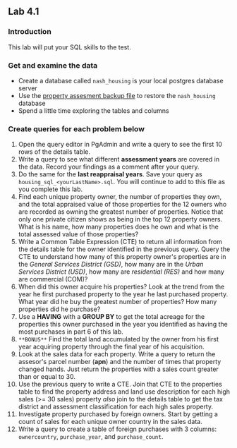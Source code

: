 ## Lab 4.1

### Introduction
This lab will put your SQL skills to the test. 

### Get and examine the data
- Create a database called `nash_housing` is your local postgres database server
- Use the [property assesment backup file](https://drive.google.com/file/d/1g74eKFUEh54-ggCKmBX3A8Ei5F4mY4E4/view?usp=drive_link) to restore the `nash_housing` database
- Spend a little time exploring the tables and columns

### Create queries for each problem below
1. Open the query editor in PgAdmin and write a query to see the first 10 rows of the details table.
2.  Write a query to see what different **assessment years** are covered in the data. Record your findings as a comment after your query. 
3.  Do the same for the **last reappraisal years**. Save your query as `housing_sql_<yourLastName>.sql`. You will continue to add to this file as you complete this lab.
4. Find each unique property owner, the number of properties they own, and the total appraised value of those properties for the 12 owners who are recorded as owning the greatest number of properties. Notice that only one private citizen shows as being in the top 12 property owners. What is his name, how many properties does he own and what is the total assessed value of those properties?
5. Write a Common Table Expression (CTE) to return all information from the details table for the owner identified in the previous query. Query the CTE to understand how many of this property owner's properties are in the *General Services District (GSD)*, how many are in the *Urban Services District (USD)*, how many are *residential (RES)* and how many are commercial (COM)?
6. When did this owner acquire his properties? Look at the trend from the year he first purchased property to the year he last purchased property. What year did he buy the greatest number of properties? How many properties did he purchase?
7. Use a **HAVING** with a **GROUP BY** to get the total acreage for the properties this owner purchased in the year you identified as having the most purchases in part 6 of this lab.
8. `**BONUS**` Find the total land accumulated by the owner from his first year acquiring property through the final year of his acquisition.
9. Look at the sales data for each property. Write a query to return the assesor's parcel number (**apn**) and the number of times that property changed hands. Just return the properties with a sales count greater than or equal to 30.
10. Use the previous query to write a CTE. Join that CTE to the properties table to find the property address and land use description for each high sales (>= 30 sales) property _also_ join to the details table to get the tax district and assessment classification for each high sales property.
11. Investigate property purchased by foreign owners. Start by getting a count of sales for each unique owner country in the sales data.
12. Write a query to create a table of foreign purchases with 3 columns: `ownercountry`, `purchase_year`, and `purchase_count`. 